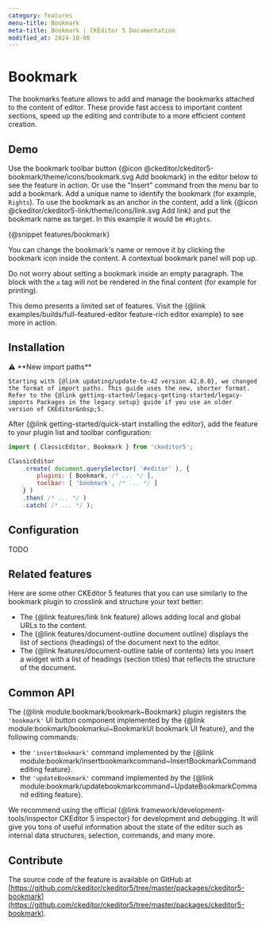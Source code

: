 ```yaml
---
category: features
menu-title: Bookmark
meta-title: Bookmark | CKEditor 5 Documentation
modified_at: 2024-10-08
---
```


# Bookmark

The bookmarks feature allows to add and manage the bookmarks attached to the content of editor. These provide fast access to important content sections, speed up the editing and contribute to a more efficient content creation.

## Demo

Use the bookmark toolbar button {@icon @ckeditor/ckeditor5-bookmark/theme/icons/bookmark.svg Add bookmark} in the editor below to see the feature in action. Or use the "Insert" command from the menu bar to add a bookmark. Add a unique name to identify the bookmark (for example, `Rights`). To use the bookmark as an anchor in the content, add a link {@icon @ckeditor/ckeditor5-link/theme/icons/link.svg Add link} and put the bookmark name as target. In this example it would be `#Rights`.

{@snippet features/bookmark}

<!-- We may decide to move this part above the demo, but I think it's OK here -->

You can change the bookmark's name or remove it by clicking the bookmark icon inside the content. A contextual bookmark panel will pop up.

Do not worry about setting a bookmark inside an empty paragraph. The block with the `a` tag will not be rendered in the final content (for example for printing).

<info-box info>
	This demo presents a limited set of features. Visit the {@link examples/builds/full-featured-editor feature-rich editor example} to see more in action.
</info-box>

## Installation

<info-box info>
	⚠️ **New import paths**

	Starting with {@link updating/update-to-42 version 42.0.0}, we changed the format of import paths. This guide uses the new, shorter format. Refer to the {@link getting-started/legacy-getting-started/legacy-imports Packages in the legacy setup} guide if you use an older version of CKEditor&nbsp;5.
</info-box>

After {@link getting-started/quick-start installing the editor}, add the feature to your plugin list and toolbar configuration:

```js
import { ClassicEditor, Bookmark } from 'ckeditor5';

ClassicEditor
	.create( document.querySelector( '#editor' ), {
		plugins: [ Bookmark, /* ... */ ],
		toolbar: [ 'bookmark', /* ... */ ]
	} )
	.then( /* ... */ )
	.catch( /* ... */ );
```

## Configuration

TODO

## Related features

Here are some other CKEditor&nbsp;5 features that you can use similarly to the bookmark plugin to crosslink and structure your text better:

* The {@link features/link link feature} allows adding local and global URLs to the content. 
* The {@link features/document-outline document outline} displays the list of sections (headings) of the document next to the editor.
* The {@link features/document-outline table of contents} lets you insert a widget with a list of headings (section titles) that reflects the structure of the document.

## Common API

The {@link module:bookmark/bookmark~Bookmark} plugin registers the `'bookmark'` UI button component implemented by the {@link module:bookmark/bookmarkui~BookmarkUI bookmark UI feature}, and the following commands:
* the `'insertBookmark'` command implemented by the {@link module:bookmark/insertbookmarkcommand~InsertBookmarkCommand editing feature}.
* the `'updateBookmark'` command implemented by the {@link module:bookmark/updatebookmarkcommand~UpdateBookmarkCommand editing feature}.

<info-box>
	We recommend using the official {@link framework/development-tools/inspector CKEditor&nbsp;5 inspector} for development and debugging. It will give you tons of useful information about the state of the editor such as internal data structures, selection, commands, and many more.
</info-box>

## Contribute

The source code of the feature is available on GitHub at [https://github.com/ckeditor/ckeditor5/tree/master/packages/ckeditor5-bookmark](https://github.com/ckeditor/ckeditor5/tree/master/packages/ckeditor5-bookmark).
